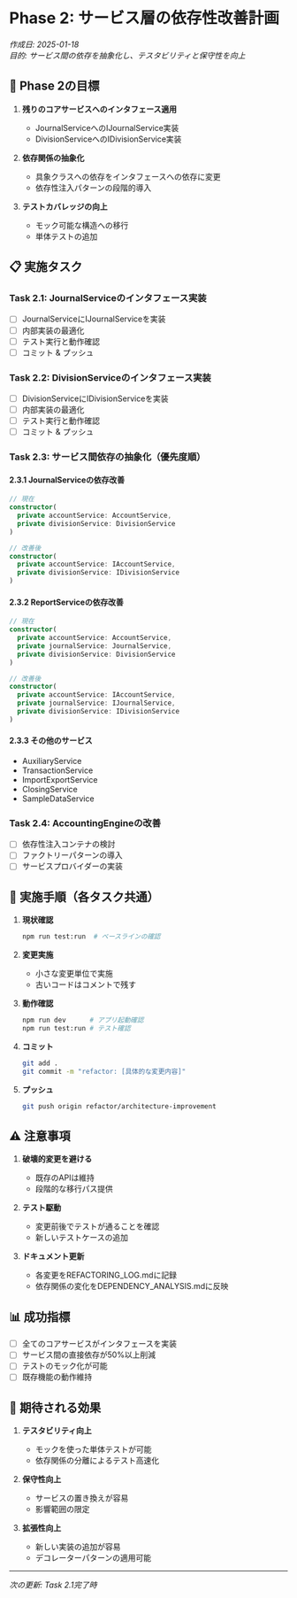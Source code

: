 # Phase 2: サービス層の依存性改善計画

*作成日: 2025-01-18*  
*目的: サービス間の依存を抽象化し、テスタビリティと保守性を向上*

## 🎯 Phase 2の目標

1. **残りのコアサービスへのインタフェース適用**
   - JournalServiceへのIJournalService実装
   - DivisionServiceへのIDivisionService実装

2. **依存関係の抽象化**
   - 具象クラスへの依存をインタフェースへの依存に変更
   - 依存性注入パターンの段階的導入

3. **テストカバレッジの向上**
   - モック可能な構造への移行
   - 単体テストの追加

## 📋 実施タスク

### Task 2.1: JournalServiceのインタフェース実装
- [ ] JournalServiceにIJournalServiceを実装
- [ ] 内部実装の最適化
- [ ] テスト実行と動作確認
- [ ] コミット & プッシュ

### Task 2.2: DivisionServiceのインタフェース実装
- [ ] DivisionServiceにIDivisionServiceを実装
- [ ] 内部実装の最適化
- [ ] テスト実行と動作確認
- [ ] コミット & プッシュ

### Task 2.3: サービス間依存の抽象化（優先度順）

#### 2.3.1 JournalServiceの依存改善
```typescript
// 現在
constructor(
  private accountService: AccountService,
  private divisionService: DivisionService
)

// 改善後
constructor(
  private accountService: IAccountService,
  private divisionService: IDivisionService
)
```

#### 2.3.2 ReportServiceの依存改善
```typescript
// 現在
constructor(
  private accountService: AccountService,
  private journalService: JournalService,
  private divisionService: DivisionService
)

// 改善後
constructor(
  private accountService: IAccountService,
  private journalService: IJournalService,
  private divisionService: IDivisionService
)
```

#### 2.3.3 その他のサービス
- AuxiliaryService
- TransactionService
- ImportExportService
- ClosingService
- SampleDataService

### Task 2.4: AccountingEngineの改善
- [ ] 依存性注入コンテナの検討
- [ ] ファクトリーパターンの導入
- [ ] サービスプロバイダーの実装

## 🔄 実施手順（各タスク共通）

1. **現状確認**
   ```bash
   npm run test:run  # ベースラインの確認
   ```

2. **変更実施**
   - 小さな変更単位で実施
   - 古いコードはコメントで残す

3. **動作確認**
   ```bash
   npm run dev      # アプリ起動確認
   npm run test:run # テスト確認
   ```

4. **コミット**
   ```bash
   git add .
   git commit -m "refactor: [具体的な変更内容]"
   ```

5. **プッシュ**
   ```bash
   git push origin refactor/architecture-improvement
   ```

## ⚠️ 注意事項

1. **破壊的変更を避ける**
   - 既存のAPIは維持
   - 段階的な移行パス提供

2. **テスト駆動**
   - 変更前後でテストが通ることを確認
   - 新しいテストケースの追加

3. **ドキュメント更新**
   - 各変更をREFACTORING_LOG.mdに記録
   - 依存関係の変化をDEPENDENCY_ANALYSIS.mdに反映

## 📊 成功指標

- [ ] 全てのコアサービスがインタフェースを実装
- [ ] サービス間の直接依存が50%以上削減
- [ ] テストのモック化が可能
- [ ] 既存機能の動作維持

## 🚀 期待される効果

1. **テスタビリティ向上**
   - モックを使った単体テストが可能
   - 依存関係の分離によるテスト高速化

2. **保守性向上**
   - サービスの置き換えが容易
   - 影響範囲の限定

3. **拡張性向上**
   - 新しい実装の追加が容易
   - デコレーターパターンの適用可能

---

*次の更新: Task 2.1完了時*